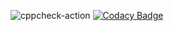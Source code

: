 ![cppcheck-action](https://github.com/99002653/Calculator/workflows/cppcheck-action/badge.svg)
[![Codacy Badge](https://app.codacy.com/project/badge/Grade/6f96983eadc3470bb9e1ead33b82471b)](https://www.codacy.com/manual/99002653/Calculator?utm_source=github.com&amp;utm_medium=referral&amp;utm_content=99002653/Calculator&amp;utm_campaign=Badge_Grade)
